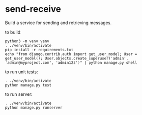 # send-receive
Build a service for sending and retrieving messages.

to build:
```
python3 -m venv venv
. ./venv/bin/activate
pip install -r requirements.txt
echo "from django.contrib.auth import get_user_model; User = get_user_model(); User.objects.create_superuser('admin', 'admin@myproject.com', 'admin123')" | python manage.py shell
```

to run unit tests:
```
. ./venv/bin/activate
python manage.py test
```

to run server:
```
. ./venv/bin/activate
python manage.py runserver 
```
